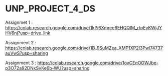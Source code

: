 # UNP_PROJECT_4_DS

Assignmet 1 : https://colab.research.google.com/drive/1kPi6Xmrce6EHQQIM_rtpEyKWjJYHV6nj?usp=drive_link

Assignment 2 : https://colab.research.google.com/drive/1B_9SuMZea_XMP1XP2I3Pwl74737auVwS?usp=sharing

Assignment 3 : https://colab.research.google.com/drive/1ovCEqOOWJbe-p3O72a92DNxSvKe6b-WU?usp=sharing
